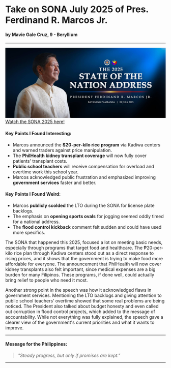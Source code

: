# Take on SONA July 2025 of Pres. Ferdinand R. Marcos Jr.
#### by Mavie Gale Cruz, 9 - Beryllium

---
![alt text](sona2025.jpeg)
[Watch the SONA 2025 here!](https://www.youtube.com/live/e4ElkoJEYgQ?si=nYpmV0uhD3QE-vMa)

#### Key Points I Found Interesting:
- Marcos announced the **$20-per-kilo rice program** via Kadiwa centers and warned traders against price manipulation.
- The **PhilHealth kidney transplant coverage** will now fully cover patients' transplant costs.
- **Public school teachers** will receive compensation for overload and overtime work this school year.
- Marcos acknowledged public frustration and emphasized improving **government services** faster and better.

#### Key Points I Found Weird:
- Marcos **publicly scolded** the LTO during the SONA for license plate backlogs.
- The emphasis on **opening sports ovals** for jogging seemed oddly timed for a national address.
- The **flood control kickback** comment felt sudden and could have used more specifics.

The SONA that happened this 2025, focused a lot on meeting basic needs, especially through programs that target food and healthcare. The ₱20-per-kilo rice plan through Kadiwa centers stood out as a direct response to rising prices, and it shows that the government is trying to make food more affordable for everyone. The announcement that PhilHealth will now cover kidney transplants also felt important, since medical expenses are a big burden for many Filipinos. These programs, if done well, could actually bring relief to people who need it most.

Another strong point in the speech was how it acknowledged flaws in government services. Mentioning the LTO backlogs and giving attention to public school teachers’ overtime showed that some real problems are being noticed. The President also talked about budget honesty and even called out corruption in flood control projects, which added to the message of accountability. While not everything was fully explained, the speech gave a clearer view of the government's current priorities and what it wants to improve.

---

#### Message for the Philippines:
> *"Steady progress, but only if promises are kept."*

---



